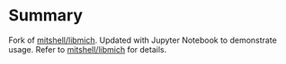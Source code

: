 Summary
==================

Fork of [mitshell/libmich](https://github.com/mitshell/libmich/). 
Updated with Jupyter Notebook to demonstrate usage.
Refer to [mitshell/libmich](https://github.com/mitshell/libmich/) for details.


